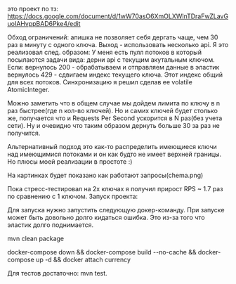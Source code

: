 это проект по тз:
https://docs.google.com/document/d/1wW70asO6XmOLXWlnTDraFwZLavGuoIAHvppBAD6Pke4/edit

Обход ограничений:
апишка не позволяет себя дергать чаще, чем 30 раз в минуту с одного ключа. Выход - использовать несколько
api. Я это реализовал след. образом:
У меня есть пулл потоков в который посылаются задачи вида: дерни api с текущим акутальным ключом.
Если:
вернулось 200 - обрабатываем и отправляем данные в эластик
вернулось 429 - сдвигаем индекс текущего ключа. Этот индекс общий для всех потоков. Синхронизацию я решил сделав ee volatile AtomicInteger.

Можно заметить что в общем случае мы дойдем лимита по ключу в n раз быстрее(где n кол-во ключей).
Но и самих ключей будет столько же, получается что и Requests Per Second ускорится в N раз(без учета сети). Ну и очевидно что таким образом дернуть больше 30 за раз не получится.

Альтернативный подход это как-то распределить имеющиеся ключи над имеющимися потоками и он как будто не имеет верхней границы. 
Но плюсы моей реализации в простоте :)

На картинках будет показано как работают запросы(chema.png)

Пока стресс-тестировал на 2х ключах я получил прирост RPS ~ 1.7 раз по сравнению с 1 ключом.
Запуск проекта:

Для запуска нужно запустить следующую докер-команду. При запуске может быть довольно долго кидаться ошибка. Это из-за того что эластик долго поднимается.

mvn clean package

docker-compose down && docker-compose build --no-cache && docker-compose up -d && docker attach currency

Для тестов достаточно:
mvn test.
